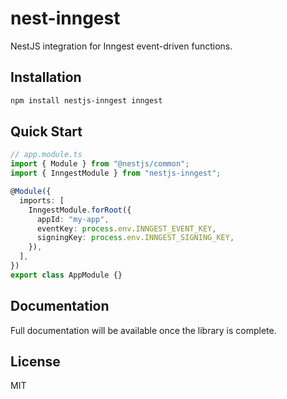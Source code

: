 # nest-inngest

NestJS integration for Inngest event-driven functions.

## Installation

```bash
npm install nestjs-inngest inngest
```

## Quick Start

```typescript
// app.module.ts
import { Module } from "@nestjs/common";
import { InngestModule } from "nestjs-inngest";

@Module({
  imports: [
    InngestModule.forRoot({
      appId: "my-app",
      eventKey: process.env.INNGEST_EVENT_KEY,
      signingKey: process.env.INNGEST_SIGNING_KEY,
    }),
  ],
})
export class AppModule {}
```

## Documentation

Full documentation will be available once the library is complete.

## License

MIT
